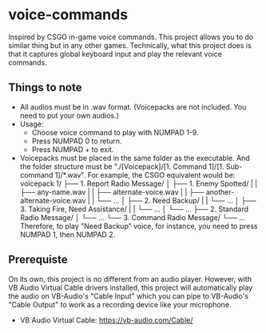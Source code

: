 # voice-commands
Inspired by CSGO in-game voice commands. This project allows you to do similar thing but in any other games. Technically, what this project does is that it captures global keyboard input and play the relevant voice commands.  

## Things to note
- All audios must be in .wav format. (Voicepacks are not included. You need to put your own audios.)
- Usage:
   + Choose voice command to play with NUMPAD 1-9.
   + Press NUMPAD 0 to return.
   + Press NUMPAD + to exit.
- Voicepacks must be placed in the same folder as the executable. And the folder structure must be "./[Voicepack]/[1. Command 1]/[1. Sub-command 1]/\*.wav". For example, the CSGO equivalent would be:
voicepack 1/
├── 1. Report Radio Message/
│   ├── 1. Enemy Spotted/
|   |   ├── any-name.wav
|   |   ├── alternate-voice.wav
|   |   ├── another-alternate-voice.wav
|   |   └── ...
│   ├── 2. Need Backup/
|   |   └── ...
│   ├── 3. Taking Fire, Need Assistance/
|   |   └── ...
│   └── ...
├── 2. Standard Radio Message/
│   └── ...
└── 3. Command Radio Message/
    └── ...
Therefore, to play "Need Backup" voice, for instance, you need to press NUMPAD 1, then NUMPAD 2.

## Prerequiste
On its own, this project is no different from an audio player. However, with VB Audio Virtual Cable drivers installed, this project will automatically play the audio on VB-Audio's "Cable Input" which you can pipe to VB-Audio's "Cable Output" to work as a recording device like your microphone.  
- VB Audio Virtual Cable: https://vb-audio.com/Cable/

